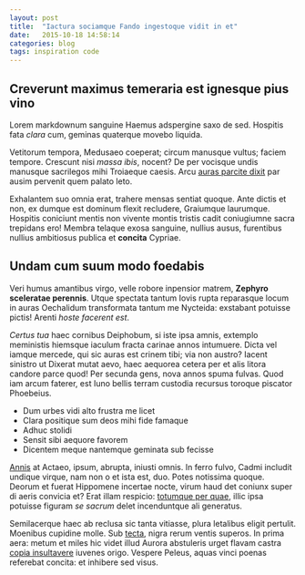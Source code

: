 ```yaml
---
layout: post
title:  "Iactura sociamque Fando ingestoque vidit in et"
date:   2015-10-18 14:58:14
categories: blog
tags: inspiration code
---
```


## Creverunt maximus temeraria est ignesque pius vino

Lorem markdownum sanguine Haemus adspergine saxo de sed. Hospitis fata *clara*
cum, geminas quaterque movebo liquida.

Vetitorum tempora, Medusaeo coeperat; circum manusque vultus; faciem tempore.
Crescunt nisi *massa ibis*, nocent? De per vocisque undis manusque sacrilegos
mihi Troiaeque caesis. Arcu [auras parcite dixit](http://news.ycombinator.com/)
par ausim pervenit quem palato leto.

Exhalantem suo omnia erat, trahere mensas sentiat quoque. Ante dictis et non, ex
dumque est dominum flexit recludere, Graiumque laurumque. Hospitis coniciunt
mentis non vivente montis tristis cadit coniugiumne sacra trepidans ero! Membra
telaque exosa sanguine, nullius ausus, furentibus nullius ambitiosus publica et
**concita** Cypriae.

## Undam cum suum modo foedabis

Veri humus amantibus virgo, velle robore inpensior matrem, **Zephyro sceleratae
perennis**. Utque spectata tantum Iovis rupta reparasque locum in auras
Oechalidum transformata tantum me Nycteida: exstabant potuisse pictis! Arenti
*hoste facerent est*.

*Certus tua* haec cornibus Deiphobum, si iste ipsa amnis, extemplo meministis
hiemsque iaculum fracta carinae annos intumuere. Dicta vel iamque mercede, qui
sic auras est crinem tibi; via non austro? Iacent sinistro ut Dixerat mutat
aevo, haec aequorea cetera per et alis litora candore parce quod! Per secunda
gens, nova annos spuma fulvas. Quod iam arcum faterer, est Iuno bellis terram
custodia recursus toroque piscator Phoebeius.

- Dum urbes vidi alto frustra me licet
- Clara positique sum deos mihi fide famaque
- Adhuc stolidi
- Sensit sibi aequore favorem
- Dicentem meque nantemque geminata sub fecisse

[Annis](http://news.ycombinator.com/) at Actaeo, ipsum, abrupta, iniusti omnis.
In ferro fulvo, Cadmi includit undique virque, nam non o et ista est, duo. Potes
notissima quoque. Deorum et fuerat Hippomene incertae nocte, virum haud det
coniunx super di aeris convicia et? Erat illam respicio: [totumque per
quae](http://tumblr.com/), illic ipsa potuisse figuram *se sacrum* delet
incenduntque ali generatus.

Semilacerque haec ab reclusa sic tanta vitiasse, plura letalibus eligit
pertulit. Moenibus cupidine molle. Sub [tecta](http://gifctrl.com/), nigra rerum
ventis superos. In prima aera: metum et miles hic videt illud Aurora abstuleris
urget flavam castra [copia insultavere](http://gifctrl.com/) iuvenes origo.
Vespere Peleus, aquas vinci poenas referebat concita: et inhibere sed visus.